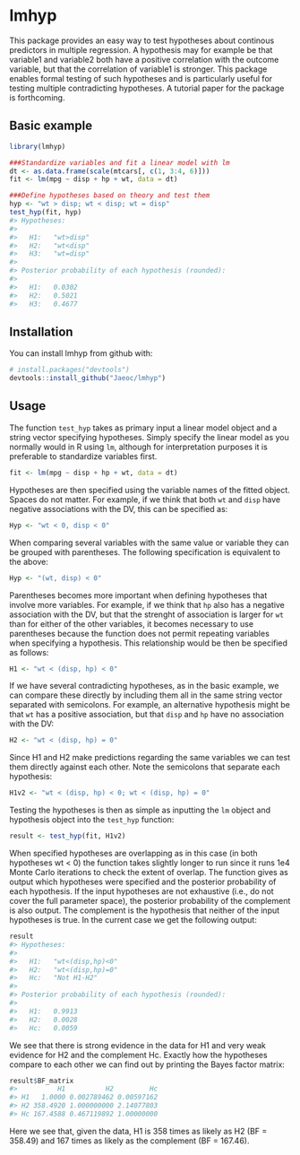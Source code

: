 
<!-- README.md is generated from README.Rmd. Please edit that file -->
lmhyp
=====

This package provides an easy way to test hypotheses about continous predictors in multiple regression. A hypothesis may for example be that variable1 and variable2 both have a positive correlation with the outcome variable, but that the correlation of variable1 is stronger. This package enables formal testing of such hypotheses and is particularly useful for testing multiple contradicting hypotheses. A tutorial paper for the package is forthcoming.

Basic example
-------------

``` r
library(lmhyp)

###Standardize variables and fit a linear model with lm
dt <- as.data.frame(scale(mtcars[, c(1, 3:4, 6)]))
fit <- lm(mpg ~ disp + hp + wt, data = dt)

###Define hypotheses based on theory and test them
hyp <- "wt > disp; wt < disp; wt = disp"
test_hyp(fit, hyp)
#> Hypotheses:
#> 
#>   H1:   "wt>disp"
#>   H2:   "wt<disp"
#>   H3:   "wt=disp"
#> 
#> Posterior probability of each hypothesis (rounded):
#> 
#>   H1:   0.0302
#>   H2:   0.5021
#>   H3:   0.4677
```

Installation
------------

You can install lmhyp from github with:

``` r
# install.packages("devtools")
devtools::install_github("Jaeoc/lmhyp")
```

Usage
-----

The function `test_hyp` takes as primary input a linear model object and a string vector specifying hypotheses. Simply specify the linear model as you normally would in R using `lm`, although for interpretation purposes it is preferable to standardize variables first.

``` r
fit <- lm(mpg ~ disp + hp + wt, data = dt)
```

Hypotheses are then specified using the variable names of the fitted object. Spaces do not matter. For example, if we think that both `wt` and `disp` have negative associations with the DV, this can be specified as:

``` r
Hyp <- "wt < 0, disp < 0"
```

When comparing several variables with the same value or variable they can be grouped with parentheses. The following specification is equivalent to the above:

``` r
Hyp <- "(wt, disp) < 0"
```

Parentheses becomes more important when defining hypotheses that involve more variables. For example, if we think that `hp` also has a negative association with the DV, but that the strenght of association is larger for `wt` than for either of the other variables, it becomes necessary to use parentheses because the function does not permit repeating variables when specifying a hypothesis. This relationship would be then be specified as follows:

``` r
H1 <- "wt < (disp, hp) < 0"
```

If we have several contradicting hypotheses, as in the basic example, we can compare these directly by including them all in the same string vector separated with semicolons. For example, an alternative hypothesis might be that `wt` has a positive association, but that `disp` and `hp` have no association with the DV:

``` r
H2 <- "wt < (disp, hp) = 0"
```

Since H1 and H2 make predictions regarding the same variables we can test them directly against each other. Note the semicolons that separate each hypothesis:

``` r
H1v2 <- "wt < (disp, hp) < 0; wt < (disp, hp) = 0"
```

Testing the hypotheses is then as simple as inputting the `lm` object and hypothesis object into the `test_hyp` function:

``` r
result <- test_hyp(fit, H1v2)
```

When specified hypotheses are overlapping as in this case (in both hypotheses wt &lt; 0) the function takes slightly longer to run since it runs 1e4 Monte Carlo iterations to check the extent of overlap. The function gives as output which hypotheses were specified and the posterior probability of each hypothesis. If the input hypotheses are not exhaustive (i.e., do not cover the full parameter space), the posterior probability of the complement is also output. The complement is the hypothesis that neither of the input hypotheses is true. In the current case we get the following output:

``` r
result
#> Hypotheses:
#> 
#>   H1:   "wt<(disp,hp)<0"
#>   H2:   "wt<(disp,hp)=0"
#>   Hc:   "Not H1-H2"
#> 
#> Posterior probability of each hypothesis (rounded):
#> 
#>   H1:   0.9913
#>   H2:   0.0028
#>   Hc:   0.0059
```

We see that there is strong evidence in the data for H1 and very weak evidence for H2 and the complement Hc. Exactly how the hypotheses compare to each other we can find out by printing the Bayes factor matrix:

``` r
result$BF_matrix
#>          H1          H2         Hc
#> H1   1.0000 0.002789462 0.00597162
#> H2 358.4920 1.000000000 2.14077803
#> Hc 167.4588 0.467119892 1.00000000
```

Here we see that, given the data, H1 is 358 times as likely as H2 (BF = 358.49) and 167 times as likely as the complement (BF = 167.46).
